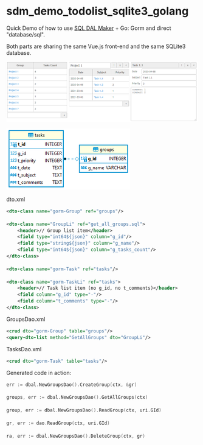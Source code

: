 # sdm_demo_todolist_sqlite3_golang
Quick Demo of how to use [SQL DAL Maker](https://github.com/panedrone/sqldalmaker) + Go: Gorm and direct "database/sql".

Both parts are sharing the same Vue.js front-end and the same SQLite3 database.

![demo-go.png](demo-go.png)

![erd.png](erd.png)

dto.xml
```xml
<dto-class name="gorm-Group" ref="groups"/>

<dto-class name="GroupLi" ref="get_all_groups.sql">
    <header>// Group list item</header>
    <field type="int64${json}" column="g_id"/>
    <field type="string${json}" column="g_name"/>
    <field type="int64${json}" column="g_tasks_count"/>
</dto-class>

<dto-class name="gorm-Task" ref="tasks"/>

<dto-class name="gorm-TaskLi" ref="tasks">
    <header>// Task list item (no g_id, no t_comments)</header>
    <field column="g_id" type="-"/>
    <field column="t_comments" type="-"/>
</dto-class>
```
GroupsDao.xml
```xml
<crud dto="gorm-Group" table="groups"/>
<query-dto-list method="GetAllGroups" dto="GroupLi"/>
```
TasksDao.xml
```xml
<crud dto="gorm-Task" table="tasks"/>
```
Generated code in action:
```go
err := dbal.NewGroupsDao().CreateGroup(ctx, &gr)

groups, err := dbal.NewGroupsDao().GetAllGroups(ctx)

group, err := dbal.NewGroupsDao().ReadGroup(ctx, uri.GId)

gr, err := dao.ReadGroup(ctx, uri.GId)

ra, err := dbal.NewGroupsDao().DeleteGroup(ctx, gr)
```